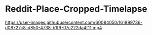 # Reddit-Place-Cropped-Timelapse

https://user-images.githubusercontent.com/60084050/161899736-d08727c8-d850-4738-b1f9-07c222da4f11.mp4

